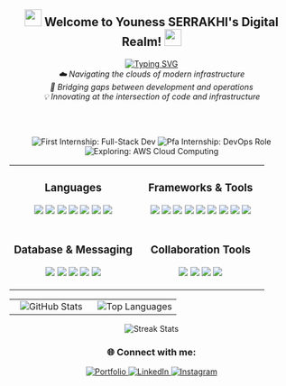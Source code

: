 <h2 align="center">
  <img src="https://media.giphy.com/media/hvRJCLFzcasrR4ia7z/giphy.gif" width="30px"/>
  Welcome to Youness SERRAKHI's Digital Realm!
  <img src="https://media.giphy.com/media/hvRJCLFzcasrR4ia7z/giphy.gif" width="30px"/>
</h2>
<p align="center">
  <a href="https://git.io/typing-svg"><img src="https://readme-typing-svg.herokuapp.com?font=Fira+Code&pause=1000&color=2196F3&center=true&vCenter=true&width=435&lines=DevOps+Enthusiast;Cloud+Computing;Full-Stack+Developer;Continuous+Learner" alt="Typing SVG" /></a>
  <em>
    <br>☁️ Navigating the clouds of modern infrastructure
    <br>🔧 Bridging gaps between development and operations
    <br>💡 Innovating at the intersection of code and infrastructure
  </em>
</p>
<br><br>
<p align="center">
  <img src="https://img.shields.io/badge/First%20Internship-Full--Stack%20Dev-FF6F61?style=for-the-badge&logo=visual-studio-code&logoColor=white" alt="First Internship: Full-Stack Dev">
  <img src="https://img.shields.io/badge/Pfa%20Internship-DevOps%20Role-blue?style=for-the-badge&logo=microsoft-azure&logoColor=white" alt="Pfa Internship: DevOps Role">
  <img src="https://img.shields.io/badge/Exploring-AWS%20Cloud%20Computing-orange?style=for-the-badge&logo=amazon-aws&logoColor=white" alt="Exploring: AWS Cloud Computing">
</p>
<table align="center">
  <tr>
    <td align="center" width="50%">
      <h3>Languages</h3>
      <p>
        <img src="https://img.shields.io/badge/Java-ED8B00?style=flat-square&logo=java&logoColor=white">
        <img src="https://img.shields.io/badge/JavaScript-F7DF1E?style=flat-square&logo=javascript&logoColor=black">
        <img src="https://img.shields.io/badge/Python-3776AB?style=flat-square&logo=python&logoColor=white">
        <img src="https://img.shields.io/badge/PHP-777BB4?style=flat-square&logo=php&logoColor=white">
        <img src="https://img.shields.io/badge/C-00599C?style=flat-square&logo=c&logoColor=white">
        <img src="https://img.shields.io/badge/HTML5-E34F26?style=flat-square&logo=html5&logoColor=white">
        <img src="https://img.shields.io/badge/CSS3-1572B6?style=flat-square&logo=css3&logoColor=white">
      </p>
    </td>
    <td align="center" width="50%">
      <h3>Frameworks & Tools</h3>
      <p>
        <img src="https://img.shields.io/badge/Spring-6DB33F?style=flat-square&logo=spring&logoColor=white">
        <img src="https://img.shields.io/badge/React-20232A?style=flat-square&logo=react&logoColor=61DAFB">
        <img src="https://img.shields.io/badge/Laravel-FF2D20?style=flat-square&logo=laravel&logoColor=white">
        <img src="https://img.shields.io/badge/Docker-2496ED?style=flat-square&logo=docker&logoColor=white">
        <img src="https://img.shields.io/badge/Kubernetes-326CE5?style=flat-square&logo=kubernetes&logoColor=white">
        <img src="https://img.shields.io/badge/AWS-232F3E?style=flat-square&logo=amazon-aws&logoColor=white">
        <img src="https://img.shields.io/badge/GitHub_Actions-2088FF?style=flat-square&logo=github-actions&logoColor=white">
        <img src="https://img.shields.io/badge/Terraform-7B42BC?style=flat-square&logo=terraform&logoColor=white">
        <img src="https://img.shields.io/badge/Vagrant-1868F2?style=flat-square&logo=vagrant&logoColor=white">
      </p>
    </td>
  </tr>
  <tr>
    <td align="center">
      <h3>Database & Messaging</h3>
      <p>
        <img src="https://img.shields.io/badge/MySQL-4479A1?style=flat-square&logo=mysql&logoColor=white">
        <img src="https://img.shields.io/badge/Oracle-F80000?style=flat-square&logo=oracle&logoColor=white">
        <img src="https://img.shields.io/badge/MariaDB-003545?style=flat-square&logo=mariadb&logoColor=white">
        <img src="https://img.shields.io/badge/Apache_Kafka-231F20?style=flat-square&logo=apache-kafka&logoColor=white">
        <img src="https://img.shields.io/badge/Redis-DC382D?style=flat-square&logo=redis&logoColor=white">
      </p>
    </td>
    <td align="center">
      <h3>Collaboration Tools</h3>
      <p>
        <img src="https://img.shields.io/badge/Git-F05032?style=flat-square&logo=git&logoColor=white">
        <img src="https://img.shields.io/badge/GitHub-181717?style=flat-square&logo=github&logoColor=white">
        <img src="https://img.shields.io/badge/Trello-0052CC?style=flat-square&logo=trello&logoColor=white">
        <img src="https://img.shields.io/badge/Jira-0052CC?style=flat-square&logo=jira&logoColor=white">
      </p>
    </td>
  </tr>
</table>
<table align="center">
  <tr>
    <td align="center" width="50%">
      <img src="https://github-readme-stats.vercel.app/api?username=YounessSerrakhi&show_icons=true&theme=radical" alt="GitHub Stats" />
    </td>
    <td align="center" width="50%">
      <img src="https://github-readme-stats.vercel.app/api/top-langs/?username=YounessSerrakhi&layout=compact&hide=css,blade&exclude_repo=travesyHotel,Credit_Risk_classification&theme=radical" alt="Top Languages" />
    </td>
  </tr>
</table>
<p align="center">
  <img src="https://github-readme-streak-stats.herokuapp.com/?user=YounessSerrakhi&theme=radical" alt="Streak Stats" />
</p>
<h3 align="center">🌐 Connect with me:</h3>
<p align="center">
  <a href="https://younessserrakhi.github.io/portfolio/" target="_blank">
    <img src="https://img.shields.io/badge/Portfolio-FF7139?style=for-the-badge&logo=Firefox-Browser&logoColor=white" alt="Portfolio" />
  </a>
  <a href="https://www.linkedin.com/in/youness-serrakhi/" target="_blank">
    <img src="https://img.shields.io/badge/LinkedIn-0077B5?style=for-the-badge&logo=linkedin&logoColor=white" alt="LinkedIn" />
  </a>
  <a href="https://www.instagram.com/younesserrakhi/" target="_blank">
    <img src="https://img.shields.io/badge/Instagram-E4405F?style=for-the-badge&logo=instagram&logoColor=white" alt="Instagram" />
  </a>
</p>
